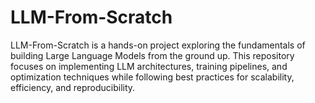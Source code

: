 # LLM-From-Scratch
LLM-From-Scratch is a hands-on project exploring the fundamentals of building Large Language Models from the ground up. This repository focuses on implementing LLM architectures, training pipelines, and optimization techniques while following best practices for scalability, efficiency, and reproducibility.

